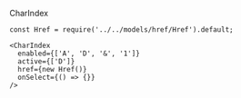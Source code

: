 CharIndex

    const Href = require('../../models/href/Href').default;

    <CharIndex
      enabled={['A', 'D', '&', '1']}
      active={['D']}
      href={new Href()}
      onSelect={() => {}}
    />